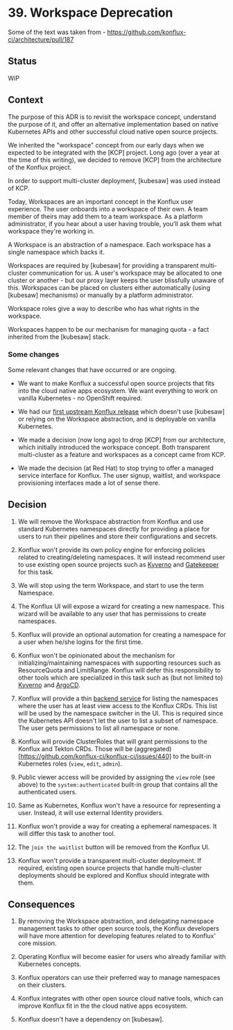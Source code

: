 # 39. Workspace Deprecation

Some of the text was taken from - https://github.com/konflux-ci/architecture/pull/187

## Status

WiP

## Context

The purpose of this ADR is to revisit the workspace concept, understand the purpose
of it, and offer an alternative implementation based on native Kubernetes APIs
and other successful cloud native open source projects.

We inherited the "workspace" concept from our early days when we expected to be integrated with the [KCP] project. Long ago (over a year at the time of this writing), we decided to remove [KCP] from the architecture of the Konflux project.

In order to support multi-cluster deployment, [kubesaw] was used instead of KCP.

Today, Workspaces are an important concept in the Konflux user experience. The user onboards into a workspace of their own. A team member of theirs may add them to a team workspace. As a platform administrator, if you hear about a user having trouble, you'll ask them what workspace they're working in.

A Workspace is an abstraction of a namespace. Each workspace has a single namespace
which backs it.

Workspaces are required by [kubesaw] for providing a transparent multi-cluster communication for us. A user's workspace may be allocated to one cluster or another - but our proxy layer keeps the user blissfully unaware of this. Workspaces can be placed on clusters either automatically (using [kubesaw] mechanisms) or manually by a platform administrator.

Workspace roles give a way to describe who has what rights in the workspace.

Workspaces happen to be our mechanism for managing quota - a fact inherited from the [kubesaw] stack.

### Some changes

Some relevant changes that have occurred or are ongoing.

* We want to make Konflux a successful open source projects that fits into the
cloud native apps ecosystem. We want everything to work on vanilla Kubernetes - no OpenShift required.

* We had our [first upstream Konflux release](https://github.com/konflux-ci/konflux-ci) which doesn't use [kubesaw] or relying
on the Workspace abstraction, and is deployable on vanilla Kubernetes.

* We made a decision (now long ago) to drop [KCP] from our architecture, which initially introduced the workspace concept. Both transparent multi-cluster as a feature and workspaces as a concept came from KCP.

* We made the decision (at Red Hat) to stop trying to offer a managed service interface for Konflux. The user signup, waitlist, and workspace provisioning interfaces made a lot of sense there.

## Decision

1. We will remove the Workspace abstraction from Konflux and use standard Kubernetes namespaces
directly for providing a place for users to run their pipelines and store their configurations
and secrets.

2. Konflux won't provide its own policy engine for enforcing policies related to
creating/deleting namespaces. It will instead recommend user to use existing open source projects
such as [Kyverno](https://kyverno.io/docs/introduction/) and [Gatekeeper](https://open-policy-agent.github.io/gatekeeper/website/docs/) for this task.

3. We will stop using the term Workspace, and start to use the term Namespace.

4. The Konflux UI will expose a wizard for creating a new namespace. This
wizard will be available to any user that has permissions to create namespaces.

5. Konflux will provide an optional automation for creating a namespace for a user
when he/she logins for the first time.

6. Konflux won't be opinionated about the mechanism for initializing/maintaining namespaces with
supporting resources such as ResourceQuota and LimitRange. Konflux will defer
this responsibility to other tools which are specialized in this task such as 
(but not limited to) [Kyverno](https://kyverno.io/policies/best-practices/add-ns-quota/add-ns-quota/) and [ArgoCD](https://github.com/konflux-ci/namespace-generator).

7. Konflux will provide a thin [backend service](https://github.com/konflux-ci/workspace-manager) for listing the namespaces where the user has at least view access
to the Konflux CRDs. This list will be used by the namespace switcher in the UI.
This is required since the Kubernetes API doesn't let the user to list a subset
of namespace. The user gets permissions to list all namespace or none.

8. Konflux will provide ClusterRoles that will grant permissions to the Konflux
and Tekton CRDs. Those will be (aggregated)[https://github.com/konflux-ci/konflux-ci/issues/440] to the built-in Kubernetes roles (`view`, `edit`, `admin`).

9. Public viewer access will be provided by assigning the `view` role (see above) to the
`system:authenticated` built-in group that contains all the authenticated users.

10. Same as Kubernetes, Konflux won't have a resource for representing a user. Instead,
it will use external Identity providers.

11. Konflux won't provide a way for creating a ephemeral namespaces. It will differ this
task to another tool.

12. The `join the waitlist` button will be removed from the Konflux UI.

13. Konflux won't provide a transparent multi-cluster deployment.
If required, existing open source projects that handle multi-cluster deployments
should be explored and Konflux should integrate with them.

## Consequences

1. By removing the Workspace abstraction, and delegating namespace management tasks to other open source tools,
the Konflux developers will have more attention for developing features related to to Konflux' core mission.

2. Operating Konflux will become easier for users who already familiar with Kubernetes concepts.

3. Konflux operators can use their preferred way to manage namespaces on their clusters.

4. Konflux integrates with other open source cloud native tools, which can improve Konflux
fit in the the cloud native apps ecosystem.

5. Konflux doesn't have a dependency on [kubesaw].

